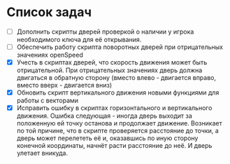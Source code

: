 # Список задач
- [ ] Дополнить скрипты дверей проверкой о наличии у игрока необходимого ключа для её открывания.
- [ ] Обеспечить работу скрипта поворотных дверей при отрицательных значениях openSpeed
- [x] Учесть в скриптах дверей, что скорость движения может быть отрицательной. При отрицательных значениях дверь должна двигаться в обратную сторону (вместо влево - двигается вправо, вместо вверх - двигается вниз)
- [x] Обновить скрипт вертикального движения новыми функциями для работы с векторами
- [x] Исправить ошибку в скриптах горизонтального и вертикального движения. Ошибка следующая - иногда дверь выходит за положенную ей точку останова и продолжает движение. Возникает по той причине, что в скрипте проверяется расстояние до точки, а дверь может перелететь её и, оказавшись по иную сторону конечной координаты, начнёт расти расстояние до неё. И дверь улетает вникуда.
